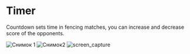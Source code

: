 # Timer
Countdown sets time in fencing matches, you can increase and decrease score of the opponents.


![Снимок 1](https://user-images.githubusercontent.com/64214865/149393095-1ad2052a-53cb-4bdb-9d62-2fc05e2137f5.PNG)
![Снимок2](https://user-images.githubusercontent.com/64214865/149393122-ee1112d3-03ee-4a9e-95c5-14a1cdb0e7ee.PNG)
![screen_capture](https://user-images.githubusercontent.com/64214865/149418877-a339197d-ebaf-420e-abc2-ec5327a2702c.gif)

